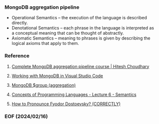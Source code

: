 ### MongoDB aggregation pipeline 

- Operational Semantics – the execution of the language is described directly. 
- Denotational Semantics – each phrase in the language is interpreted as a conceptual meaning that can be thought of abstractly. 
- Axiomatic Semantics – meaning to phrases is given by describing the logical axioms that apply to them.

### Reference
1. [Complete MongoDB aggregation pipeline course | Hitesh Choudhary](https://youtu.be/vx1C8EyTa7Y)

2. [Working with MongoDB in Visual Studio Code](https://code.visualstudio.com/docs/azure/mongodb)

3. [MongoDB $group (aggregation)](https://www.mongodb.com/docs/manual/reference/operator/aggregation/group/)

4. [Concepts of Programming Languages - Lecture 6 - Semantics
](https://faculty.ksu.edu.sa/sites/default/files/06-semantics.pdf)

5. [How to Pronounce Fyodor Dostoevsky? (CORRECTLY)](https://youtu.be/hkhVgc-YQrg)

### EOF (2024/02/16)
